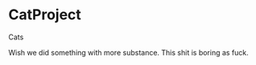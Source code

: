 # CatProject
Cats



















Wish we did something with more substance. This shit is boring as fuck.
